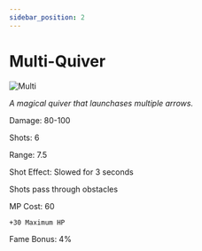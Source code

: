 ```yaml
---
sidebar_position: 2
---
```


# Multi-Quiver

![Multi](https://vwiki.valorserver.com/api/item/picture/multi-quiver)

<i>A magical quiver that launchases multiple arrows.</i>

Damage: 80-100

Shots: 6

Range: 7.5

Shot Effect: Slowed for 3 seconds

Shots pass through obstacles

MP Cost: 60

    +30 Maximum HP

Fame Bonus: 4%

